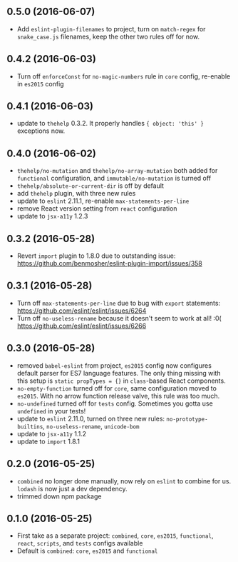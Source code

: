 ## 0.5.0 (2016-06-07)

* Add `eslint-plugin-filenames` to project, turn on `match-regex` for `snake_case.js` filenames, keep the other two rules off for now.

## 0.4.2 (2016-06-03)

* Turn off `enforceConst` for `no-magic-numbers` rule in `core` config, re-enable in `es2015` config

## 0.4.1 (2016-06-03)

* update to `thehelp` 0.3.2. It properly handles `{ object: 'this' }` exceptions now.

## 0.4.0 (2016-06-02)

* `thehelp/no-mutation` and `thehelp/no-array-mutation` both added for `functional` configuration, and `immutable/no-mutation` is turned off
* `thehelp/absolute-or-current-dir` is off by default
* add `thehelp` plugin, with three new rules
* update to `eslint` 2.11.1, re-enable `max-statements-per-line`
* remove React version setting from `react` configuration
* update to `jsx-a11y` 1.2.3

## 0.3.2 (2016-05-28)

* Revert `import` plugin to 1.8.0 due to outstanding issue: https://github.com/benmosher/eslint-plugin-import/issues/358

## 0.3.1 (2016-05-28)

* Turn off `max-statements-per-line` due to bug with `export` statements: https://github.com/eslint/eslint/issues/6264
* Turn off `no-useless-rename` because it doesn't seem to work at all! :0( https://github.com/eslint/eslint/issues/6266

## 0.3.0 (2016-05-28)

* removed `babel-eslint` from project, `es2015` config now configures default parser for ES7 language features. The only thing missing with this setup is `static propTypes = {}` in `class`-based React components.
* `no-empty-function` turned off for `core`, same configuration moved to `es2015`. With no arrow function release valve, this rule was too much.
* `no-undefined` turned off for `tests` config. Sometimes you gotta use `undefined` in your tests!
* update to `eslint` 2.11.0, turned on three new rules: `no-prototype-builtins`, `no-useless-rename`, `unicode-bom`
* update to `jsx-a11y` 1.1.2
* update to `import` 1.8.1

## 0.2.0 (2016-05-25)

* `combined` no longer done manually, now rely on `eslint` to combine for us. `lodash` is now just a dev dependency.
* trimmed down npm package

## 0.1.0 (2016-05-25)

* First take as a separate project: `combined`, `core`, `es2015`, `functional`, `react`, `scripts`, and `tests` configs available
* Default is `combined`: `core`, `es2015` and `functional`

